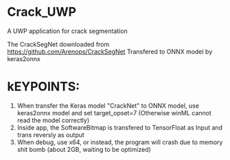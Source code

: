 # Crack_UWP

A UWP application for crack segmentation

The CrackSegNet downloaded from https://github.com/Arenops/CrackSegNet
Transfered to ONNX model by keras2onnx

# kEYPOINTS:

1. When transfer the Keras model "CrackNet" to ONNX model, use keras2onnx model and set target_opset=7 (Otherwise winML cannot read the model correctly)
2. Inside app, the SoftwareBitmap is transfered to TensorFloat as Input and trans reversly as output
3. When debug, use x64, or instead, the program will crash due to memory shit bomb (about 2GB, waiting to be optimized)